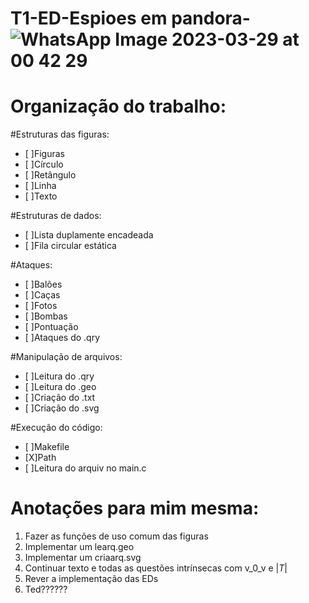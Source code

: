 # T1-ED-Espioes em pandora-![WhatsApp Image 2023-03-29 at 00 42 29](https://user-images.githubusercontent.com/114019019/229173812-70ae489f-14b0-484d-b395-ab2fbe161d20.jpeg)

# Organização do trabalho:

#Estruturas das figuras:
- [ ]Figuras
- [ ]Círculo
- [ ]Retângulo
- [ ]Linha
- [ ]Texto
     
#Estruturas de dados:
- [ ]Lista duplamente encadeada
- [ ]Fila circular estática
     
#Ataques:
- [ ]Balões
- [ ]Caças
- [ ]Fotos
- [ ]Bombas
- [ ]Pontuação
- [ ]Ataques do .qry
      
#Manipulação de arquivos:
- [ ]Leitura do .qry
- [ ]Leitura do .geo
- [ ]Criação do .txt
- [ ]Criação do .svg
  
#Execução do código:
- [ ]Makefile
- [X]Path
- [ ]Leitura do arquiv no main.c

# Anotações para mim mesma:

1) Fazer as funções de uso comum das figuras
2) Implementar um learq.geo
3) Implementar um criaarq.svg
4) Continuar texto e todas as questões intrínsecas com v_0_v e |_T_|
5) Rever a implementação das EDs
6) Ted??????
